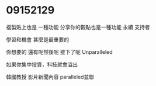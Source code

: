 # 09152129
複製貼上也是 一種功能
分享你的觀點也是一種功能
永續 支持者

學習和機會
甚麼是最重要的

你想要的
還有呢然後呢
接下了呢
Unparalleled

如果你集中投資，科技就會溢出

韓國教授 影片新聞內容
paralleled並聯

